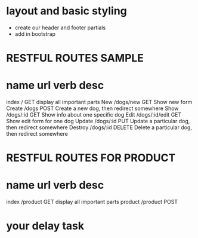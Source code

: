 # layout and basic styling
* create our header and footer partials
* add in bootstrap



# RESTFUL ROUTES SAMPLE

name         url                  verb                  desc
=================================================================
index        /                GET                 display all important parts
New          /dogs/new            GET                 Show new form  
Create       /dogs                POST                Create a new dog, then redirect somewhere
Show         /dogs/:id            GET                 Show info about one specific dog
Edit         /dogs/:id/edit       GET                 Show edit form for one dog
Update       /dogs/:id            PUT                 Update a particular dog, then redirect somewhere
Destroy      /dogs/:id            DELETE              Delete a particular dog, then redirect somewhere


# RESTFUL ROUTES FOR PRODUCT

name         url                  verb                  desc
=================================================================
index        /product             GET                 display all important parts
product      /product             POST


# your delay task

